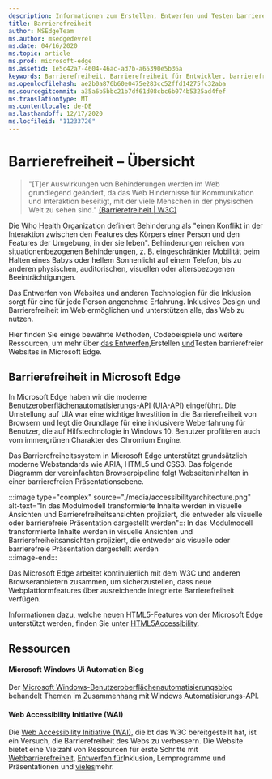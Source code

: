 ```yaml
---
description: Informationen zum Erstellen, Entwerfen und Testen barrierefreier Websites innerhalb Microsoft Edge.
title: Barrierefreiheit
author: MSEdgeTeam
ms.author: msedgedevrel
ms.date: 04/16/2020
ms.topic: article
ms.prod: microsoft-edge
ms.assetid: 1e5c42a7-4604-46ac-ad7b-a65390e5b36a
keywords: Barrierefreiheit, Barrierefreiheit für Entwickler, barrierefreie Websites, Edge, Webentwicklung, ARIA, Entwickler, UIA, Benutzeroberflächenautomatisierung
ms.openlocfilehash: ae2b0a876b60e0475e283cc52ffd14275fc32aba
ms.sourcegitcommit: a35a6b5bbc21b7df61d08cbc6b074b5325ad4fef
ms.translationtype: MT
ms.contentlocale: de-DE
ms.lasthandoff: 12/17/2020
ms.locfileid: "11233726"
---
```

# Barrierefreiheit – Übersicht  

> "\[T\]er Auswirkungen von Behinderungen werden im Web grundlegend geändert, da das Web Hindernisse für Kommunikation und Interaktion beseitigt, mit der viele Menschen in der physischen Welt zu sehen sind." [(Barrierefreiheit | W3C)][W3CAccessibility]  

Die [Who Health Organization][WHODisabilities] definiert Behinderung als "einen Konflikt in der Interaktion zwischen den Features des Körpers einer Person und den Features der Umgebung, in der sie leben".  Behinderungen reichen von situationenbezogenen Behinderungen, z. B. eingeschränkter Mobilität beim Halten eines Babys oder hellem Sonnenlicht auf einem Telefon, bis zu anderen physischen, auditorischen, visuellen oder altersbezogenen Beeinträchtigungen.  

Das Entwerfen von Websites und anderen Technologien für die Inklusion sorgt für eine für jede Person angenehme Erfahrung.  Inklusives Design und Barrierefreiheit im Web ermöglichen und unterstützen alle, das Web zu nutzen.  

Hier finden Sie einige bewährte Methoden, Codebeispiele und weitere Ressourcen, [][AccessibilityTest] um mehr über [das Entwerfen,][AccessibilityDesign]Erstellen [und][AccessibilityBuild]Testen barrierefreier Websites in Microsoft Edge.  

## Barrierefreiheit in Microsoft Edge  

In Microsoft Edge haben wir die moderne [Benutzeroberflächenautomatisierungs-API][WindowsWin32AutoEntryui] \(UIA-API\) eingeführt.  Die Umstellung auf UIA war eine wichtige Investition in die Barrierefreiheit von Browsern und legt die Grundlage für eine inklusivere Weberfahrung für Benutzer, die auf Hilfstechnologie in Windows 10.  Benutzer profitieren auch vom immergrünen Charakter des Chromium Engine.  

Das Barrierefreiheitssystem in Microsoft Edge unterstützt grundsätzlich moderne Webstandards wie ARIA, HTML5 und CSS3.  Das folgende Diagramm der vereinfachten Browserpipeline folgt Webseiteninhalten in einer barrierefreien Präsentationsebene.  

:::image type="complex" source="./media/accessibilityarchitecture.png" alt-text="In das Modulmodell transformierte Inhalte werden in visuelle Ansichten und Barrierefreiheitsansichten projiziert, die entweder als visuelle oder barrierefreie Präsentation dargestellt werden":::
   In das Modulmodell transformierte Inhalte werden in visuelle Ansichten und Barrierefreiheitsansichten projiziert, die entweder als visuelle oder barrierefreie Präsentation dargestellt werden  
:::image-end:::  

Das Microsoft Edge arbeitet kontinuierlich mit dem W3C und anderen Browseranbietern zusammen, um sicherzustellen, dass neue Webplattformfeatures über ausreichende integrierte Barrierefreiheit verfügen.  

Informationen dazu, welche neuen HTML5-Features von der Microsoft Edge unterstützt werden, finden Sie unter [HTML5Accessibility][HTML5Accessibility].  

## Ressourcen  

#### Microsoft Windows Ui Automation Blog  

Der [Microsoft Windows-Benutzeroberflächenautomatisierungsblog][ArchiveBlogsWinuiautomation] behandelt Themen im Zusammenhang mit Windows Automatisierungs-API.  

#### Web Accessibility Initiative (WAI)  

Die [Web Accessibility Initiative (WAI),][W3CWaiHome] die bt das W3C bereitgestellt hat, ist ein Versuch, die Barrierefreiheit des Webs zu verbessern.  Die Website bietet eine Vielzahl von Ressourcen für erste Schritte mit [Webbarrierefreiheit,][W3CWaiGettingstartedOverview] [Entwerfen für][W3CWaiFundamentals]Inklusion, Lernprogramme und Präsentationen und [vieles][W3CWaiTeachAdvocate]mehr.  

<!-- links -->  

[AccessibilityBuild]: ./build/index.md "Erstellen von Barrierefreien Websites | Microsoft Doc"  
[AccessibilityDesign]: ./design.md "Entwerfen von barrierefreien Websites | Microsoft Doc"  
[AccessibilityTest]: ./test.md "Barrierefreiheitstests | Microsoft Docs"  

[WindowsWin32AutoEntryui]: /windows/win32/winauto/entry-uiauto-win32 "Benutzeroberflächenautomatisierung | Microsoft Doc"  

[ArchiveBlogsWinuiautomation]: /archive/blogs/winuiautomation/ "Microsoft Windows Ui Automation Blog | Microsoft Doc"  

[HTML5Accessibility]: https://html5accessibility.com "HTML5-Barrierefreiheit"  

[W3CAccessibility]: https://w3.org/standards/webdesign/accessibility "Barrierefreiheit | W3C"  
[W3CWaiFundamentals]: https://w3.org/wai/fundamentals/accessibility-intro "Einführung in web accessibility | Web Accessibility Initiative (WAI) | W3C"  
[W3CWaiGettingstartedOverview]: https://w3.org/wai/gettingstarted/Overview "Erste Schritte: So können Sie auf eine Website | Web Accessibility Initiative (WAI) | W3C"  
[W3CWaiHome]: https://w3.org/wai "Web Accessibility Initiative (WAI) | W3C"  
[W3CWaiTeachAdvocate]: https://w3.org/wai/teach-advocate "Teach and Advocate Overview | Web Accessibility Initiative (WAI) | W3C"  

[WHODisabilities]: https://who.int/topics/disabilities "Behinderungen | WHO"  

